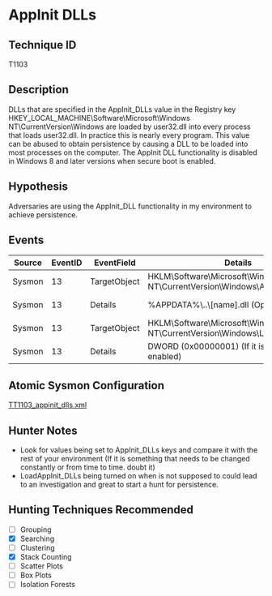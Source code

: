 # AppInit DLLs
## Technique ID
T1103


## Description
DLLs that are specified in the AppInit_DLLs value in the Registry key HKEY_LOCAL_MACHINE\Software\Microsoft\Windows NT\CurrentVersion\Windows are loaded by user32.dll into every process that loads user32.dll. In practice this is nearly every program. This value can be abused to obtain persistence by causing a DLL to be loaded into most processes on the computer. The AppInit DLL functionality is disabled in Windows 8 and later versions when secure boot is enabled.


## Hypothesis
Adversaries are using the AppInit_DLL functionality in my environment to achieve persistence.


## Events

| Source | EventID | EventField | Details | Reference | 
|--------|---------|-------|---------|-----------| 
| Sysmon | 13 | TargetObject | HKLM\\Software\\Microsoft\\Windows NT\\CurrentVersion\\Windows\\AppInit_DLLs | [Eric Merritt](https://www.trustwave.com/Resources/SpiderLabs-Blog/Shining-the-Spotlight-on-Cherry-Picker-PoS-Malware/) |
| Sysmon | 13 | Details | %APPDATA%\\..\\[name].dll (Optional Path) | [Eric Merritt](https://www.trustwave.com/Resources/SpiderLabs-Blog/Shining-the-Spotlight-on-Cherry-Picker-PoS-Malware/) |
| Sysmon | 13 | TargetObject | HKLM\\Software\\Microsoft\\Windows NT\\CurrentVersion\\Windows\\LoadAppInit_DLLs | [Eric Merritt](https://www.trustwave.com/Resources/SpiderLabs-Blog/Shining-the-Spotlight-on-Cherry-Picker-PoS-Malware/) |
| Sysmon | 13 | Details | DWORD (0x00000001) (If it is not already enabled) | [Eric Merritt](https://www.trustwave.com/Resources/SpiderLabs-Blog/Shining-the-Spotlight-on-Cherry-Picker-PoS-Malware/) |


## Atomic Sysmon Configuration
[TT1103_appinit_dlls.xml](https://github.com/Cyb3rWard0g/ThreatHunter-Playbook/blob/master/attack_matrix/windows/sysmon_configs/TT1103_appinit_dlls.xml)


## Hunter Notes
* Look for values being set to AppInit_DLLs keys and compare it with the rest of your environment (If it is something that needs to be changed constantly or from time to time. doubt it)
* LoadAppInit_DLLs being turned on when is not supposed to could lead to an investigation and great to start a hunt for persistence. 


## Hunting Techniques Recommended

- [ ] Grouping
- [x] Searching
- [ ] Clustering
- [x] Stack Counting
- [ ] Scatter Plots
- [ ] Box Plots
- [ ] Isolation Forests